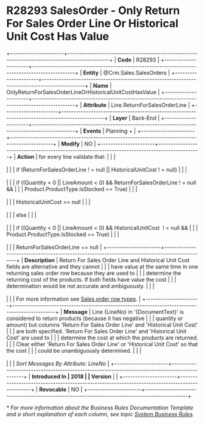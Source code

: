 ﻿---
erp.type: business-rule
erp.entity: Crm.Sales.SalesOrders
---

# R28293 SalesOrder - Only Return For Sales Order Line Or Historical Unit Cost Has Value
+----------------------+-----------------------------------------------------------------------------------------------+
| **Code**             | R28293                                                                                        |
+----------------------+-----------------------------------------------------------------------------------------------+
| **Entity**           | @Crm.Sales.SalesOrders                                                                        |
+----------------------+-----------------------------------------------------------------------------------------------+
| **Name**             | OnlyReturnForSalesOrderLineOrHistoricalUnitCostHasValue                                       |
+----------------------+-----------------------------------------------------------------------------------------------+
| **Attribute**        | Line.ReturnForSalesOrderLine                                                                  |
+----------------------+-----------------------------------------------------------------------------------------------+
| **Layer**            | Back-End                                                                                      |
+----------------------+-----------------------------------------------------------------------------------------------+
| **Events**           | Planning +                                                                                    |
+----------------------+-----------------------------------------------------------------------------------------------+
| **Modify**           | NO                                                                                            |
+----------------------+-----------------------------------------------------------------------------------------------+
| **Action**           | for every line validate that:                                                                 |
|                      | <br/><br/>                                                                                    |
|                      | if (ReturnForSalesOrderLine ! = null \|\| HistoricalUnitCost ! = null)                        |
|                      | <br/><br/>                                                                                    |
|                      | if ((Quantity \< 0 \|\| LineAmount \< 0) && ReturnForSalesOrderLine ! = null &&               |
|                      | Product.ProductType.IsStocked == True)                                                        |
|                      | <br/><br/>                                                                                    |
|                      | HistoricalUnitCost == null                                                                    |
|                      | <br/><br/>                                                                                    |
|                      | else                                                                                          |
|                      | <br/><br/>                                                                                    |
|                      | if ((Quantity \< 0 \|\| LineAmount \< 0) && HistoricalUnitCost  ! = null &&                   |
|                      | Product.ProductType.IsStocked == True)                                                        |
|                      | <br/><br/>                                                                                    |
|                      | ReturnForSalesOrderLine == null                                                               |
+----------------------+-----------------------------------------------------------------------------------------------+
| **Description**      | Return For Sales Order Line and Historical Unit Cost fields are alternative and they cannot   |
|                      | have value at the same time in one returning sales order row because they are used to         |
|                      | determine the returning cost of the products. If both fields have value the cost              |
|                      | determination would be not accurate and ambiguously.                                          |
|                      | <br/><br/>                                                                                    |
|                      | For more information see [Sales order row types](xref:sales-order-row-types).                 |
+----------------------+-----------------------------------------------------------------------------------------------+
| **Message**          | Line {LineNo} in \'{DocumentText}\' is considered to return products (because it has negative |
|                      | quantity or amount) but columns \'Return For Sales Order Line\' and \'Historical Unit Cost\'  |
|                      | are both specified. \'Return For Sales Order Line\' and \'Historical Unit Cost\' are used to  |
|                      | determine the cost at which the products are returned.                                        |
|                      | Clear either \'Return For Sales Order Line\' or \'Historical Unit Cost\' so that the cost     |
|                      | could be unambiguously determined.                                                            |
|                      | <br/><br/>                                                                                    |
|                      | *Sort Messages By Attribute: LineNo*                                                          |
+----------------------+-----------------------------------------------------------------------------------------------+
| **Introduced In      | 2018                                                                                          |
| Version**            |                                                                                               |
+----------------------+-----------------------------------------------------------------------------------------------+
| **Revocable**        | NO                                                                                            |
+----------------------+-----------------------------------------------------------------------------------------------+

*\* For more information about the Business Rules Documentation Template and a short explanation of each column, see
topic [System Business Rules](../templates/template-description-system-business-rules.md).*
